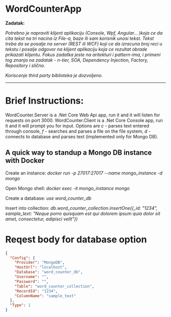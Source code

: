 # WordCounterApp

**Zadatak:**

*Potrebno je napraviti klijent aplikaciju (Console, Wpf, Angular... )koja ce da cita tekst na tri nacina iz File-a, baze ili sam korisnik unosi tekst. Tekst treba da se posalje na server (REST ili WCF) koji ce da izracuna broj reci u tekstu i posalje odgovor na klijent aplikaciju koja ce rezultat obrade prikazati klijentu. Fokus zadatka jeste na aritekturi i pattern-ima, i primeni tog znanja na zadatak - n-tier, SOA, Dependency Injection, Factory, Repository i slično.*

*Koriscenje third party biblioteka je dozvoljeno.*

---

# Brief Instructions:

WordCounter.Server is a .Net Core Web Api app, run it and it will listen for requests
 on port 3000. WordCounter.Client is a .Net Core Console app, run it and it will prompt you for input. Options are *c* - parses text entered through console, *f* - searches and parses a file on the file system, *d* - connects to database and parses text (implemented only for Mongo DB). 

## A quick way to standup a Mongo DB instance with Docker

Create an instance:
*docker run -p 27017:27017 --name mongo_instance -d mongo*

Open Mongo shell:
*docker exec -it mongo_instance mongo*

Create a database:
*use word_counter_db*

Insert into collection:
*db.word_counter_collection.insertOne({_id: "1234", sample_text: "Neque porro quisquam est qui dolorem ipsum quia dolor sit amet, consectetur, adipisci velit"})*

# Reqest body for database option
```json
{
  "Config": {
    "Provider": "MongoDB",
    "HostUrl": "localhost",
    "Database": "word_counter_db",
    "Username": "",
    "Password": "",
    "Table": "word_counter_collection",
    "RecordId": "1234",
    "ColumnName": "sample_text"
  },
  "Type": 1
}
```